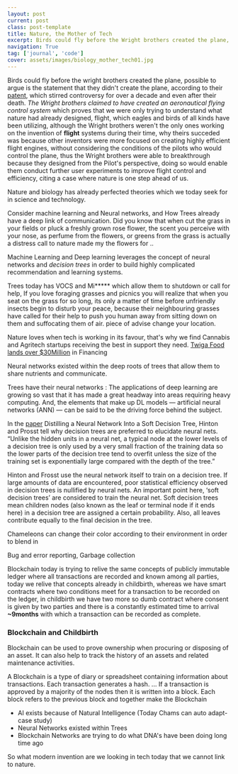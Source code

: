 ```yaml
---
layout: post
current: post
class: post-template
title: Nature, the Mother of Tech
excerpt: Birds could fly before the Wright brothers created the plane, Neural networks existed within the deep roots of trees that allow them to share nutrients and communicate
navigation: True
tag: ['journal', 'code']
cover: assets/images/biology_mother_tech01.jpg
---
```



Birds could fly before the wright brothers created the plane, possible to argue is the statement that they didn't create the plane, according to their [patent](https://en.wikipedia.org/wiki/Wright_brothers_patent_war), which stirred controversy for over a decade and even after their death. _The Wright brothers claimed to have created an aeronautical flying control system_ which proves that we were only trying to understand what nature had already designed, flight, which eagles and birds of all kinds have been utilizing, although the Wright brothers weren't the only ones working on the invention of **flight** systems during their time, why theirs succeded was because other inventors were more focused on creating highly efficient flight engines, without considering the conditions of the pilots who would control the plane, thus the Wright brothers were able to breakthrough because they designed from the Pilot's perspective, doing so would enable them conduct further user experiments to improve flight control and efficiency, citing a case where nature is one step ahead of us.




Nature and biology has already perfected theories which we today seek for in science and technology.

Consider machine learning and Neural networks, and How Trees already have a deep link of communication. Did you know that when cut the grass in your fields or pluck a freshly grown rose flower, the scent you perceive with your nose, as perfume from the flowers, or greens from the grass is actually a distress call to nature made my the flowers for ..

Machine Learning and Deep learning leverages the concept of neural networks and _decision trees_ in order to build highly complicated recommendation and learning systems.


Trees today has VOCS and Mi***** which allow them to shutdown or call for help, If you love foraging grasses and picnics you will realize that when you seat on the grass for so long, its only a matter of time before unfriendly insects begin to disturb your peace, because their neighbouring grasses have called for their help to push you human away from sitting down on them and suffocating them of air. piece of advise change your location.

Nature loves when tech is working in its favour, that's why we find Cannabis and Agritech startups receiving the best in support they need. [Twiga Food lands over $30Million](https://news.crunchbase.com/news/twiga-foods-lands-over-30m-nairobis-largest-known-financing-round-of-the-year/) in Financing

Neural networks existed within the deep roots of trees that allow them to share nutrients and communicate.

Trees have their neural networks : The applications of deep learning are growing so vast that it has made a great headway into areas requiring heavy computing. And, the elements that make up DL models — artificial neural networks (ANN) — can be said to be the driving force behind the subject. 

In the [paper](https://arxiv.org/pdf/1711.09784.pdf) Distilling a Neural Network Into a Soft Decision Tree, Hinton and Prosst tell why decision trees are preferred to elucidate neural nets. “Unlike the hidden units in a neural net, a typical node at the lower levels of a decision tree is only used by a very small fraction of the training data so the lower parts of the decision tree tend to overfit unless the size of the training set is exponentially large compared with the depth of the tree.”

Hinton and Frosst use the neural network itself to train on a decision tree. If large amounts of data are encountered, poor statistical efficiency observed in decision trees is nullified by neural nets. An important point here, ‘soft decision trees’ are considered to train the neural net. Soft decision trees mean children nodes (also known as the leaf or terminal node if it ends here) in a decision tree are assigned a certain probability. Also, all leaves contribute equally to the final decision in the tree. 

Chameleons can change their color according to their environment in order to blend in








Bug and error reporting, Garbage collection

Blockchain today is trying to relive the same concepts of publicly immutable ledger where all transactions are recorded and known among all parties, today we relive that concepts already in childbirth, whereas we have smart contracts where two conditions meet for a transaction to be recorded on the ledger, in childbirth we have two more so dumb contract where consent is given by two parties and there is a constantly estimated time to arrival **~9months** with which a transaction can be recorded as complete.


### Blockchain and Childbirth
Blockchain can be used to prove ownership when procuring or disposing of an asset. It can also help to track the history of an assets and related maintenance activities. 

A Blockchain is a type of diary or spreadsheet containing information about transactions. Each transaction generates a hash. ... If a transaction is approved by a majority of the nodes then it is written into a block. Each block refers to the previous block and together make the Blockchain



- AI exists because of Natural Intelligence (Today Chams can auto adapt- case study)
- Neural Networks existed within Trees
- Blockchain Networks are trying to do what DNA's have been doing long time ago

So what modern invention are we looking in tech today that we cannot link to nature.